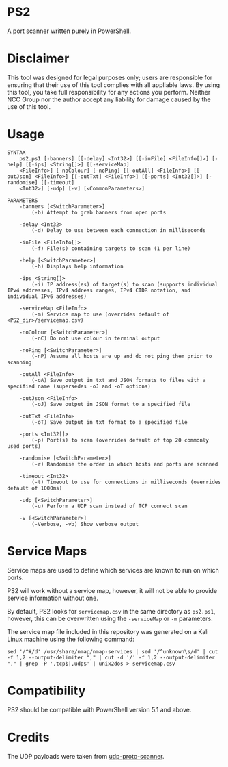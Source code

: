 # PS2
A port scanner written purely in PowerShell.

# Disclaimer
This tool was designed for legal purposes only; users are responsible for ensuring that their use of this tool complies with all appliable laws. By using this tool, you take full responsibility for any actions you perform. Neither NCC Group nor the author accept any liability for damage caused by the use of this tool.

# Usage
```
SYNTAX
    ps2.ps1 [-banners] [[-delay] <Int32>] [[-inFile] <FileInfo[]>] [-help] [[-ips] <String[]>] [[-serviceMap]  
    <FileInfo>] [-noColour] [-noPing] [[-outAll] <FileInfo>] [[-outJson] <FileInfo>] [[-outTxt] <FileInfo>] [[-ports] <Int32[]>] [-randomise] [[-timeout]       
    <Int32>] [-udp] [-v] [<CommonParameters>]

PARAMETERS
    -banners [<SwitchParameter>]
        (-b) Attempt to grab banners from open ports

    -delay <Int32>
        (-d) Delay to use between each connection in milliseconds

    -inFile <FileInfo[]>
        (-f) File(s) containing targets to scan (1 per line)

    -help [<SwitchParameter>]
        (-h) Displays help information

    -ips <String[]>
        (-i) IP address(es) of target(s) to scan (supports individual IPv4 addresses, IPv4 address ranges, IPv4 CIDR notation, and individual IPv6 addresses)   

    -serviceMap <FileInfo>
        (-m) Service map to use (overrides default of <PS2_dir>/servicemap.csv)

    -noColour [<SwitchParameter>]
        (-nC) Do not use colour in terminal output

    -noPing [<SwitchParameter>]
        (-nP) Assume all hosts are up and do not ping them prior to scanning

    -outAll <FileInfo>
        (-oA) Save output in txt and JSON formats to files with a specified name (supersedes -oJ and -oT options)

    -outJson <FileInfo>
        (-oJ) Save output in JSON format to a specified file

    -outTxt <FileInfo>
        (-oT) Save output in txt format to a specified file

    -ports <Int32[]>
        (-p) Port(s) to scan (overrides default of top 20 commonly used ports)

    -randomise [<SwitchParameter>]
        (-r) Randomise the order in which hosts and ports are scanned

    -timeout <Int32>
        (-t) Timeout to use for connections in milliseconds (overrides default of 1000ms)

    -udp [<SwitchParameter>]
        (-u) Perform a UDP scan instead of TCP connect scan

    -v [<SwitchParameter>]
        (-Verbose, -vb) Show verbose output
```
# Service Maps
Service maps are used to define which services are known to run on which ports.

PS2 will work without a service map, however, it will not be able to provide service information without one.

By default, PS2 looks for  `servicemap.csv` in the same directory as `ps2.ps1`, however, this can be overwritten using the `-serviceMap` or `-m` parameters.

The service map file included in this repository was generated on a Kali Linux machine using the following command:

```
sed '/^#/d' /usr/share/nmap/nmap-services | sed '/^unknown\s/d' | cut -f 1,2 --output-delimiter "," | cut -d '/' -f 1,2 --output-delimiter "," | grep -P ',tcp$|,udp$' | unix2dos > servicemap.csv
```

# Compatibility
PS2 should be compatible with PowerShell version 5.1 and above.

# Credits
The UDP payloads were taken from [udp-proto-scanner](https://github.com/CiscoCXSecurity/udp-proto-scanner).
